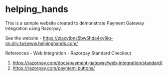 # helping_hands
This is a sample website created to demonstrate Payment Gateway Integration using Razorpay.

See the website - https://ziaxytbns5bw5hda4xy9iq-on.drv.tw/www.helpinghands.com/


References - Web Integration - Razorpay Standard Checkout

1. https://razorpay.com/docs/payment-gateway/web-integration/standard/
2. https://razorpay.com/payment-buttons/
